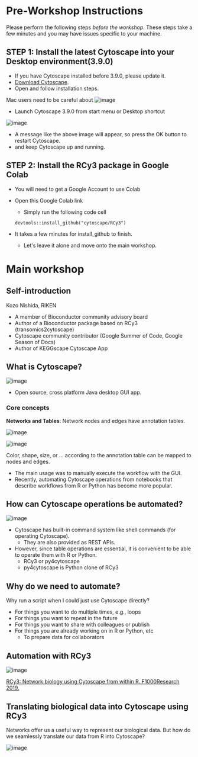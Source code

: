 # Pre-Workshop Instructions

Please perform the following steps *before the workshop*.
These steps take a few minutes
and you may have issues specific to your machine.

## STEP 1: Install the latest Cytoscape into your Desktop environment(3.9.0)
- If you have Cytoscape installed before 3.9.0, please update it.
- [Download Cytoscape](https://cytoscape.org/download.html).
- Open and follow installation steps.

Mac users need to be careful about
![image](https://user-images.githubusercontent.com/12192/139439069-dba3e46a-8fe2-414c-98fe-55d02ba39e32.png)

- Launch Cytoscape 3.9.0 from start menu or Desktop shortcut

![image](https://user-images.githubusercontent.com/12192/139441980-5d73579f-39dd-45da-916b-759eff99474d.png)

- A message like the above image will appear, so press the OK button to restart Cytoscape.
- and keep Cytoscape up and running.

## STEP 2: Install the RCy3 package in Google Colab
- You will need to get a Google Account to use Colab
- Open this Google Colab link
  - Simply run the following code cell

  ```
  devtools::install_github("cytoscape/RCy3")
  ```
- It takes a few minutes for install_github to finish.
  - Let's leave it alone and move onto the main workshop.

# Main workshop

## Self-introduction

Kozo Nishida, RIKEN
- A member of Bioconductor community advisory board
- Author of a Bioconductor package based on RCy3 (transomics2cytoscape)
- Cytoscape community contributor (Google Summer of Code, Google Season of Docs)
- Author of KEGGscape Cytoscape App

## What is Cytoscape?

![image](https://user-images.githubusercontent.com/12192/139426468-915e9a76-7e4e-4a37-aee9-3d0e344f551e.png)

- Open source, cross platform Java desktop GUI app.

### Core concepts

**Networks and Tables**: Network nodes and edges have annotation tables.

![image](https://user-images.githubusercontent.com/12192/139427094-bfd9a839-dabf-468d-8f28-6458443c8e61.png)

![image](https://user-images.githubusercontent.com/12192/139427149-4f0fe568-3851-4de6-834e-2e809e85f1be.png)

Color, shape, size, or ... according to the annotation table can be mapped to nodes and edges.



- The main usage was to manually execute the workflow with the GUI.
- Recently, automating Cytoscape operations from notebooks that describe workflows from R or Python has become more popular.

## How can Cytoscape operations be automated?

![image](https://user-images.githubusercontent.com/12192/139397677-80076550-e458-4bd4-9ab5-ba48ef6843b9.png)

- Cytoscape has built-in command system like shell commands (for operating Cytoscape).
  - They are also provided as REST APIs.
- However, since table operations are essential, it is convenient to be able to operate them with R or Python.
  - RCy3 or py4cytoscape
  - py4cytoscape is Python clone of RCy3

## Why do we need to automate?
Why run a script when I could just use Cytoscape directly?

- For things you want to do multiple times, e.g., loops
- For things you want to repeat in the future
- For things you want to share with colleagues or publish
- For things you are already working on in R or Python, etc
  - To prepare data for collaborators

## Automation with RCy3

![image](https://user-images.githubusercontent.com/12192/139400142-8a2a764b-dbbe-4e47-9d3c-d4cc07602468.png)

[RCy3: Network biology using Cytoscape from within R. F1000Research 2019.](https://f1000research.com/articles/8-1774)

## Translating biological data into Cytoscape using RCy3

Networks offer us a useful way to represent our biological data. But how do we seamlessly translate our data from R into Cytoscape?

![image](https://user-images.githubusercontent.com/12192/139404069-536a67a2-e8fe-4072-bc42-74bfb060f924.png)
